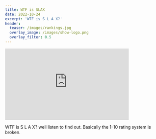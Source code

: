```yaml
---
title: WTF is SLAX
date: 2022-10-24
excerpt: 'WTF is S L A X?'
header:
  teaser: /images/rankings.jpg
  overlay_image: /images/show-logo.png
  overlay_filter: 0.5
---
```


<iframe src='https://open.spotify.com/embed/episode/6KSJJ4oyEcNQ5iFpZOKMGj' width='80%' height='232' frameborder='0' allowtransparency='true' allow='encrypted-media'></iframe>

WTF is S L A X? well listen to find out. Basically the 1-10 rating system is broken. 

